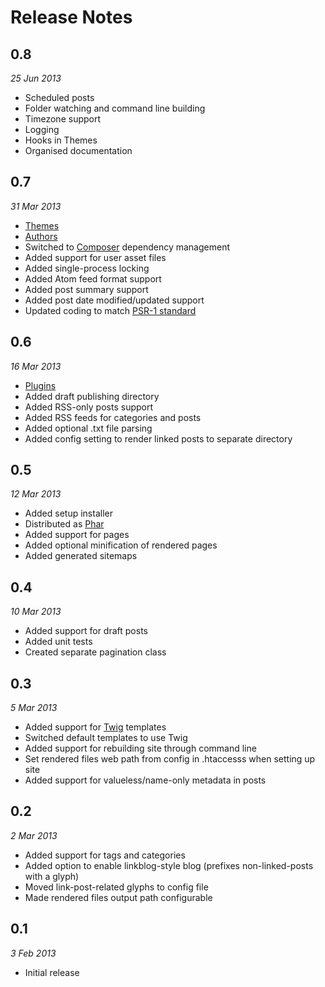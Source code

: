 Release Notes
=============

## 0.8

_25 Jun 2013_

- Scheduled posts
- Folder watching and command line building
- Timezone support
- Logging
- Hooks in Themes
- Organised documentation


## 0.7

_31 Mar 2013_

- [Themes](THEMES.md)
- [Authors](AUTHORS.md)
- Switched to [Composer](http://getcomposer.org) dependency management
- Added support for user asset files
- Added single-process locking
- Added Atom feed format support
- Added post summary support
- Added post date modified/updated support
- Updated coding to match [PSR-1 standard](https://github.com/php-fig/fig-standards/blob/master/accepted/PSR-1-basic-coding-standard.md)


## 0.6

_16 Mar 2013_

- [Plugins](PLUGINS.md)
- Added draft publishing directory
- Added RSS-only posts support
- Added RSS feeds for categories and posts
- Added optional .txt file parsing
- Added config setting to render linked posts to separate directory


## 0.5

_12 Mar 2013_

- Added setup installer
- Distributed as [Phar](http://www.php.net/manual/en/intro.phar.php)
- Added support for pages
- Added optional minification of rendered pages
- Added generated sitemaps


## 0.4

_10 Mar 2013_

- Added support for draft posts
- Added unit tests
- Created separate pagination class


## 0.3

_5 Mar 2013_

- Added support for [Twig](http://twig.sensiolabs.org/) templates
- Switched default templates to use Twig
- Added support for rebuilding site through command line
- Set rendered files web path from config in .htaccesss when setting up site
- Added support for valueless/name-only metadata in posts


## 0.2

_2 Mar 2013_

- Added support for tags and categories
- Added option to enable linkblog-style blog (prefixes non-linked-posts with a glyph)
- Moved link-post-related glyphs to config file
- Made rendered files output path configurable


## 0.1

_3 Feb 2013_

- Initial release